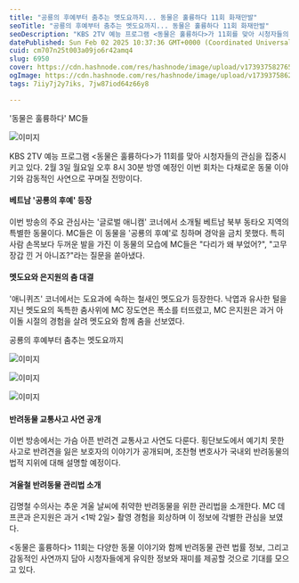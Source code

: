 ```yaml
---
title: "공룡의 후예부터 춤추는 멧도요까지... 동물은 훌륭하다 11회 화재만발"
seoTitle: "공룡의 후예부터 춤추는 멧도요까지... 동물은 훌륭하다 11회 화재만발"
seoDescription: "KBS 2TV 예능 프로그램 <동물은 훌륭하다>가 11회를 맞아 시청자들의 관심을 집중시키고 있다. 2월 3일 월요일 오후 8시 30분 방영 예정인 이번 회차는 다채로운 동물 이야기와 감동적인 사연으로 꾸며질 전망이다."
datePublished: Sun Feb 02 2025 10:37:36 GMT+0000 (Coordinated Universal Time)
cuid: cm707n25t003a09jo6r42amq4
slug: 6950
cover: https://cdn.hashnode.com/res/hashnode/image/upload/v1739375827659/6c6ba8c8-b41b-494f-bf62-2ceec3b844da.webp
ogImage: https://cdn.hashnode.com/res/hashnode/image/upload/v1739375862442/938e532c-ef2d-49bf-8db5-8426fc26c6e1.webp
tags: 7iiy7j2y7iks, 7jw87iod64z66y8

---
```



'동물은 훌륭하다' MC들

![이미지](https://cdn.hashnode.com/res/hashnode/image/upload/v1739261911673/d1b82a9b-6276-41f0-8ba8-08643b79ad64.jpeg)

KBS 2TV 예능 프로그램 <동물은 훌륭하다>가 11회를 맞아 시청자들의 관심을 집중시키고 있다. 2월 3일 월요일 오후 8시 30분 방영 예정인 이번 회차는 다채로운 동물 이야기와 감동적인 사연으로 꾸며질 전망이다.

#### 베트남 '공룡의 후예' 등장

이번 방송의 주요 관심사는 '글로벌 애니캠' 코너에서 소개될 베트남 북부 동타오 지역의 특별한 동물이다. MC들은 이 동물을 '공룡의 후예'로 칭하며 경악을 금치 못했다. 특히 사람 손목보다 두꺼운 발을 가진 이 동물의 모습에 MC들은 "다리가 왜 부었어?", "고무장갑 낀 거 아니죠?"라는 질문을 쏟아냈다.

#### 멧도요와 은지원의 춤 대결

'애니퀴즈' 코너에서는 도요과에 속하는 철새인 멧도요가 등장한다. 낙엽과 유사한 털을 지닌 멧도요의 독특한 춤사위에 MC 장도연은 폭소를 터뜨렸고, MC 은지원은 과거 아이돌 시절의 경험을 살려 멧도요와 함께 춤을 선보였다.

공룡의 후예부터 춤추는 멧도요까지

![이미지](https://cdn.hashnode.com/res/hashnode/image/upload/v1739261913804/81450015-b3a7-44be-843c-e9f2ba2e32b9.jpeg)

![이미지](https://cdn.hashnode.com/res/hashnode/image/upload/v1739261915607/55166e9a-d5fa-4901-9a37-397b561b448f.jpeg)

![이미지](https://cdn.hashnode.com/res/hashnode/image/upload/v1739261918217/c5ce5655-fd9d-46bd-8e9c-8bd69f6b6c54.jpeg)

#### 반려동물 교통사고 사연 공개

이번 방송에서는 가슴 아픈 반려견 교통사고 사연도 다룬다. 횡단보도에서 예기치 못한 사고로 반려견을 잃은 보호자의 이야기가 공개되며, 조찬형 변호사가 국내외 반려동물의 법적 지위에 대해 설명할 예정이다.

#### 겨울철 반려동물 관리법 소개

김명철 수의사는 추운 겨울 날씨에 취약한 반려동물을 위한 관리법을 소개한다. MC 데프콘과 은지원은 과거 <1박 2일> 촬영 경험을 회상하며 이 정보에 각별한 관심을 보였다.

<동물은 훌륭하다> 11회는 다양한 동물 이야기와 함께 반려동물 관련 법률 정보, 그리고 감동적인 사연까지 담아 시청자들에게 유익한 정보와 재미를 제공할 것으로 기대를 모으고 있다.